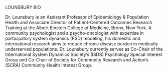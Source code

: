 LOUNSBURY BIO

Dr. Lounsbury is an Assistant Professor of Epidemiology & Population Health and Associate Director of Patient-Centered Outcomes Research Training at the Albert Einstein College of Medicine, Bronx, New York. A community psychologist and a psycho-oncologist with expertise in participatory system dynamics (PSD) modeling, his domestic and international research aims to reduce chronic disease burden in medically underserved populations. Dr. Lounsbury currently serves as Co-Chair of the International System Dynamics Society’s (ISDS) Psychology Special Interest Group and Co-Chair of Society for Community Research and Action’s (SCRA) Community Health Interest Group.

